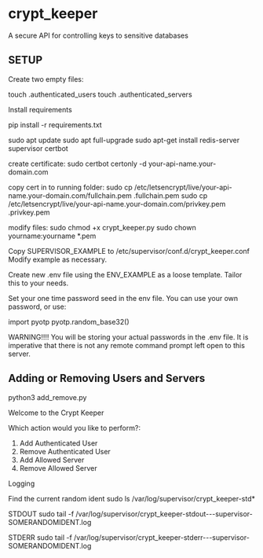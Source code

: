 # crypt_keeper
A secure API for controlling keys to sensitive databases

## SETUP
Create two empty files:

touch .authenticated_users
touch .authenticated_servers

Install requirements

pip install -r requirements.txt

sudo apt update
sudo apt full-upgrade
sudo apt-get install redis-server supervisor certbot

create certificate:
sudo certbot certonly -d your-api-name.your-domain.com

copy cert in to running folder:
sudo cp /etc/letsencrypt/live/your-api-name.your-domain.com/fullchain.pem .fullchain.pem
sudo cp /etc/letsencrypt/live/your-api-name.your-domain.com/privkey.pem .privkey.pem

modify files:
sudo chmod +x crypt_keeper.py
sudo chown yourname:yourname *.pem

Copy SUPERVISOR_EXAMPLE to /etc/supervisor/conf.d/crypt_keeper.conf
Modify example as necessary.

Create new .env file using the ENV_EXAMPLE as a loose template.  Tailor this to your needs.

Set your one time password seed in the env file.  You can use your own password, or use:

import pyotp
pyotp.random_base32()

WARNING!!!! You will be storing your actual passwords in the .env file.  It is imperative that there is not any remote command prompt left open to this server.

## Adding or Removing Users and Servers

python3 add_remove.py

Welcome to the Crypt Keeper

Which action would you like to perform?:

1) Add Authenticated User
2) Remove Authenticated User
3) Add Allowed Server
4) Remove Allowed Server



Logging 

Find the current random ident
sudo ls /var/log/supervisor/crypt_keeper-std*

STDOUT
sudo tail -f /var/log/supervisor/crypt_keeper-stdout---supervisor-SOMERANDOMIDENT.log

STDERR
sudo tail -f /var/log/supervisor/crypt_keeper-stderr---supervisor-SOMERANDOMIDENT.log